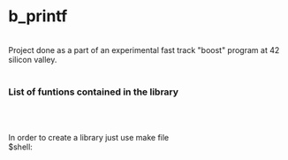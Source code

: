# b_printf
<br>
Project done as a part of an experimental fast track "boost" program at 42 silicon valley.
<br><br>
<h3> List of funtions contained in the library </h3>
<br><br>
<p>In order to create a library just use make file<br>$shell: <br><br>
